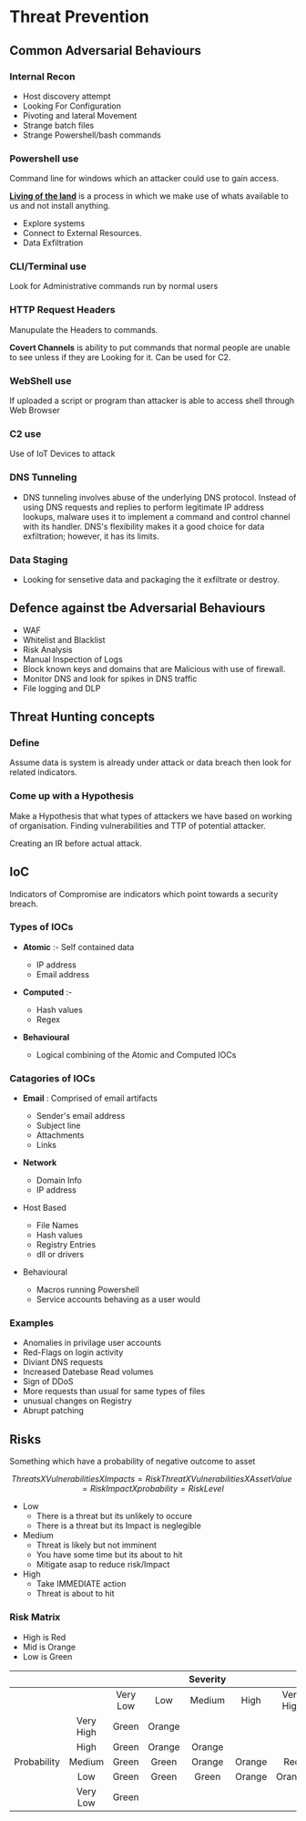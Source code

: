 # Threat Prevention

## Common Adversarial Behaviours

### Internal Recon

* Host discovery attempt
* Looking For Configuration
* Pivoting and lateral Movement
* Strange batch files
* Strange Powershell/bash commands

### Powershell use

Command line for windows which an attacker could use to gain access.

**[Living of the land](https://youtu.be/QBvM-MzQ570)** is a process in which we make use of whats available to us and not install anything.

* Explore systems
* Connect to External Resources.
* Data Exfiltration

### CLI/Terminal use

Look for Administrative commands run by normal users

### HTTP Request Headers

Manupulate the Headers to commands.

**Covert Channels** is ability to put commands that normal people are unable to see unless if they are Looking for it. Can be used for C2.

### WebShell use

If uploaded a script or program than attacker is able to access shell through Web Browser

### C2 use

Use of IoT Devices to attack

### DNS Tunneling

* DNS tunneling involves abuse of the underlying DNS protocol. Instead of using DNS requests and replies to perform legitimate IP address lookups, malware uses it to implement a command and control channel with its handler. DNS's flexibility makes it a good choice for data exfiltration; however, it has its limits.

### Data Staging

* Looking for sensetive data and packaging the it exfiltrate or destroy.

## Defence against tbe Adversarial Behaviours

* WAF
* Whitelist and Blacklist
* Risk Analysis
* Manual Inspection of Logs
* Block known keys and domains that are Malicious with use of firewall.
* Monitor DNS and look for spikes in DNS traffic
* File logging and DLP


## Threat Hunting concepts

### Define

Assume data is system is already under attack or data breach then look for related indicators.

### Come up with a Hypothesis

Make a Hypothesis that what types of attackers we have based on working of organisation. Finding vulnerabilities and TTP of potential attacker.

Creating an IR before actual attack.

## IoC

Indicators of Compromise are indicators which point towards a security breach.

### Types of IOCs

* **Atomic** :- Self contained data
    * IP address
    * Email address

* **Computed** :-
    * Hash values
    * Regex

* **Behavioural**
    * Logical combining of the Atomic and Computed IOCs

### Catagories of IOCs

* **Email** : Comprised of email artifacts
    * Sender's email address
    * Subject line 
    * Attachments
    * Links

* **Network**
    * Domain Info
    * IP address

* Host Based
    * File Names
    * Hash values
    * Registry Entries
    * dll or drivers

* Behavioural
    * Macros running Powershell
    * Service accounts behaving as a user would

### Examples

* Anomalies in privilage user accounts
* Red-Flags on login activity
* Diviant DNS requests
* Increased Datebase Read volumes
* Sign of DDoS
* More requests than usual for same types of files
* unusual changes on Registry
* Abrupt patching

## Risks

Something which have a probability of negative outcome to asset

```math

Threats X Vulnerabilities X Impacts = Risk

Threat X Vulnerabilities X Asset Value = Risk

Impact X probability = Risk Level

```

* Low
    * There is a threat but its unlikely to occure
    * There is a threat but its Impact is neglegible
* Medium
    * Threat is likely but not imminent
    * You have some time but its about to hit
    * Mitigate asap to reduce risk/Impact
* High
    * Take IMMEDIATE action
    * Threat is about to hit

### Risk Matrix

* High is Red
* Mid is Orange
* Low is Green

| | |  | | Severity | | |
| :---: | :---: | :---: | :---: | :---: | :---: | :---: |
| | | Very Low | Low | Medium | High | Very High |
| | Very High | Green | Orange | | | |
| | High | Green | Orange| Orange | | |
|Probability | Medium | Green | Green | Orange | Orange | Red |
| | Low | Green | Green | Green | Orange| Orange| Red |
| | Very Low | Green | | | | |

